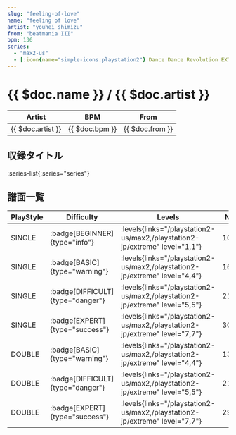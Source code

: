 ```yaml
---
slug: "feeling-of-love"
name: "feeling of love"
artist: "youhei shimizu"
from: "beatmania III"
bpm: 136
series:
  - "max2-us"
  - [:icon{name="simple-icons:playstation2"} Dance Dance Revolution EXTREME :icon{name="flag:jp-4x3"}](/playstation2-jp/extreme)
---
```


# {{ $doc.name }} / {{ $doc.artist }}

|Artist|BPM|From|
|------|---|----|
|{{ $doc.artist }}|{{ $doc.bpm }}|{{ $doc.from }}|

## 収録タイトル

:series-list{:series="series"}

## 譜面一覧

|PlayStyle|Difficulty|Levels|Notes|Movie|
|---------|----------|------|-----|-----|
|SINGLE| :badge[BEGINNER]{type="info"}| :levels{links="/playstation2-us/max2,/playstation2-jp/extreme" level="1,1"}|100/0||
|SINGLE| :badge[BASIC]{type="warning"}| :levels{links="/playstation2-us/max2,/playstation2-jp/extreme" level="4,4"}|169/9||
|SINGLE| :badge[DIFFICULT]{type="danger"}| :levels{links="/playstation2-us/max2,/playstation2-jp/extreme" level="5,5"}|216/11||
|SINGLE| :badge[EXPERT]{type="success"}| :levels{links="/playstation2-us/max2,/playstation2-jp/extreme" level="7,7"}|307/14||
|DOUBLE| :badge[BASIC]{type="warning"}| :levels{links="/playstation2-us/max2,/playstation2-jp/extreme" level="4,4"}|133/14||
|DOUBLE| :badge[DIFFICULT]{type="danger"}| :levels{links="/playstation2-us/max2,/playstation2-jp/extreme" level="5,5"}|217/12||
|DOUBLE| :badge[EXPERT]{type="success"}| :levels{links="/playstation2-us/max2,/playstation2-jp/extreme" level="7,7"}|296/6||
